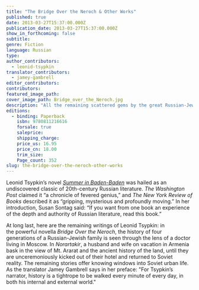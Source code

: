 ```yaml
---
title: "The Bridge Over the Neroch & Other Works"
published: true
date: 2013-03-27T15:37:00.000Z
publication_date: 2013-03-27T15:37:00.000Z
show_in_forthcoming: false
subtitle:
genre: Fiction
language: Russian
type:
author_contributors:
  - leonid-tsypkin
translator_contributors:
  - jamey-gambrell
editor_contributors:
contributors:
featured_image_path:
cover_image_path: Bridge_over_the_Neroch.jpg
description: "All the remaining scattered gems by the great Russian-Jewish author of _Summer in Baden-Baden_ "
editions:
  - binding: Paperback
    isbn: 9780811216616
    forsale: true
    saleprice:
    shipping_charge:
    price_us: 16.95
    price_cn: 18.00
    trim_size:
    Page_count: 352
slug: the-bridge-over-the-neroch-other-works
---
```


Leonid Tsypkin’s novel [_Summer in Baden-Baden_](http://ndbooks.com/book/summer-in-baden-baden) was hailed as an undiscovered classic of 20th-century Russian literature. _The Washington Post_ claimed it “a chronicle of fevered genius,” and _The New York Review of Books_ described it as “gripping, mysterious and profoundly moving.” In her introduction, Susan Sontag said: “If you want from one book an experience of the depth and authority of Russian literature, read this book.” 

At long last, here are the remaining writings of Leonid Tsypkin: in the powerful novella _Bridge Over the Neroch_, the history of four generations of a Russian-Jewish family is seen through the lens of a doctor living in Moscow. In _Norartakir_, a husband and wife on vacation in Armenia bask in the view of Mt. Ararat and the ancient history of the land, until they are unceremoniously kicked out of their hotel and returned to Soviet reality. The remaining stories offer knowing windows into Soviet urban life. As the translator Jamey Gambrell says in her preface: "For Tsypkin’s narrator, history is a tightrope to be walked every minute of every day, in both his internal and external world."

